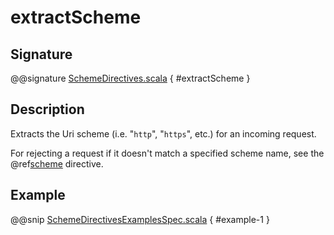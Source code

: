 <a id="extractscheme"></a>
# extractScheme

## Signature

@@signature [SchemeDirectives.scala](../../../../../../../../../akka-http/src/main/scala/akka/http/scaladsl/server/directives/SchemeDirectives.scala) { #extractScheme }

## Description

Extracts the Uri scheme (i.e. "`http`", "`https`", etc.) for an incoming request.

For rejecting a request if it doesn't match a specified scheme name, see the @ref[scheme](scheme.md#scheme) directive.

## Example

@@snip [SchemeDirectivesExamplesSpec.scala](../../../../../../../test/scala/docs/http/scaladsl/server/directives/SchemeDirectivesExamplesSpec.scala) { #example-1 }